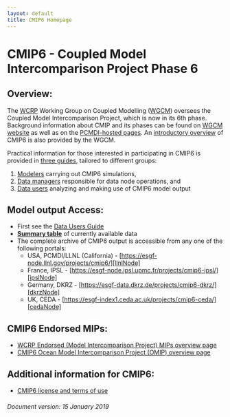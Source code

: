 ```yaml
---
layout: default
title: CMIP6 Homepage
---
```


# CMIP6 - Coupled Model Intercomparison Project Phase 6

## Overview:
The [WCRP][WCRP] Working Group on Coupled Modelling ([WGCM][WGCM]) oversees the
Coupled Model Intercomparison Project, which is now in its 6th phase. Background
information about CMIP and its phases can be found on [WGCM website][WGCM]
as well as on the [PCMDI-hosted pages][MIPs]. An [introductory overview][WCRP-CMIP6]
of CMIP6 is also provided by the WGCM.

Practical information for those interested in participating in CMIP6 is provided
in [three guides][cmip6GuideHomepage], tailored to different groups:

1. [Modelers][modelers] carrying out CMIP6 simulations,
1. [Data managers][dataManagers] responsible for data node operations, and
1. [Data users][dataUsers] analyzing and making use of CMIP6 model output


## Model output Access:
  * First see the [Data Users Guide][dataUsers]
  * **[Summary table][dataHoldings]** of currently available data
  * The complete archive of CMIP6 output is accessible from any one of the following portals:
       - USA, PCMDI/LLNL (California) - [https://esgf-node.llnl.gov/projects/cmip6/][llnlNode]
       - France, IPSL - [https://esgf-node.ipsl.upmc.fr/projects/cmip6-ipsl/][ipslNode]
       - Germany, DKRZ - [https://esgf-data.dkrz.de/projects/cmip6-dkrz/][dkrzNode]
       - UK, CEDA - [https://esgf-index1.ceda.ac.uk/projects/cmip6-ceda/][cedaNode]

## CMIP6 Endorsed MIPs:
 * [WCRP Endorsed (Model Intercomparison Project) MIPs overview page][WCRPEndorsedMIPs]
 * [CMIP6 Ocean Model Intercomparison Project (OMIP) overview page][OMIP]

## Additional information for CMIP6:
 * [CMIP6 license and terms of use][termsOfUse]


###### Document version: 15 January 2019

[WCRP]: https://www.wcrp-climate.org
[WGCM]: https://www.wcrp-climate.org/wgcm-overview
[MIPs]: https://pcmdi.llnl.gov/mips
[WCRP-CMIP6]: https://www.wcrp-climate.org/wgcm-cmip/wgcm-cmip6
[cmip6GuideHomepage]: Guide/
[modelers]: Guide/modelers.html
[dataManagers]: Guide/dataManagers.html
[dataUsers]: Guide/dataUsers.html
[dataHoldings]: ArchiveStatistics/esgf_data_holdings/
[llnlNode]: https://esgf-node.llnl.gov/projects/cmip6/
[ipslNode]: https://esgf-node.ipsl.upmc.fr/projects/cmip6-ipsl
[dkrzNode]: https://esgf-data.dkrz.de/projects/cmip6-dkrz/
[cedaNode]: https://esgf-index1.ceda.ac.uk/projects/cmip6-ceda/
[WCRPEndorsedMIPs]: https://www.wcrp-climate.org/modelling-wgcm-mip-catalogue/modelling-wgcm-cmip6-endorsed-mips
[OMIP]: OMIP/
[termsOfUse]: TermsOfUse/
